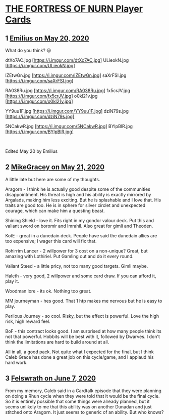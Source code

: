 # [THE FORTRESS OF NURN Player Cards](https://community.fantasyflightgames.com/topic/308538-the-fortress-of-nurn-player-cards/)

## 1 [Emilius on May 20, 2020](https://community.fantasyflightgames.com/topic/308538-the-fortress-of-nurn-player-cards/?do=findComment&comment=3941752)

What do you think? 😃

dtXo7AC.jpg [https://i.imgur.com/dtXo7AC.jpg]
ULieokN.jpg [https://i.imgur.com/ULieokN.jpg]

lZEtwGn.jpg [https://i.imgur.com/lZEtwGn.jpg]
saXrFSI.jpg [https://i.imgur.com/saXrFSI.jpg]

RA038Ru.jpg [https://i.imgur.com/RA038Ru.jpg]
fx5crJV.jpg [https://i.imgur.com/fx5crJV.jpg]
o0kl21v.jpg [https://i.imgur.com/o0kl21v.jpg]

YY9uu1F.jpg [https://i.imgur.com/YY9uu1F.jpg]
dziN79s.jpg [https://i.imgur.com/dziN79s.jpg]

5NCakwR.jpg [https://i.imgur.com/5NCakwR.jpg]
BYlpBlR.jpg [https://i.imgur.com/BYlpBlR.jpg]

 

Edited May 20 by Emilius

## 2 [MikeGracey on May 21, 2020](https://community.fantasyflightgames.com/topic/308538-the-fortress-of-nurn-player-cards/?do=findComment&comment=3942274)

A little late but here are some of my thoughts.

Aragorn - I think he is actually good despite some of the communities disappointment. His threat is high and his ability is exactly mirrored by Argalads, making him less exciting. But he is splashable and I love that. His traits are good too. He is in sphere for silver circlet and unexpected courage, which can make him a questing beast.

Shining Shield - love it. Fits right in my gondor valour deck. Put this and valiant sword on boromir and Imrahil. Also great for gimli and Theoden.

KotE - great in a dunedain deck. People have said the dunedain allies are too expensive; I wager this card will fix that. 

Rohirrim Lancer - 2 willpower for 3 cost on a non-unique? Great, but amazing with Lothiriel. Put Gamling out and do it every round.

Valiant Steed - a little pricy, not too many good targets. Gimli maybe.

Haleth - very good, 2 willpower and some card draw. If you can afford it, play it.

Woodman lore - its ok. Nothing too great.

MM journeyman - hes good. That 1 htp makes me nervous but he is easy to play.

Perilous Journey - so cool. Risky, but the effect is powerful. Love the high risk, high reward feel.

BoF - this contract looks good. I am surprised at how many people think its not that powerful. Hobbits will be best with it, followed by Dwarves. I don't think the limitations are hard to build around at all.

All in all, a good pack. Not quite what I expected for the final, but I think Caleb Grace has done a great job on this cycle/game, and I applaud his hard work.

## 3 [Felswrath on June 7, 2020](https://community.fantasyflightgames.com/topic/308538-the-fortress-of-nurn-player-cards/?do=findComment&comment=3949464)

From my memory, Caleb said in a Cardtalk episode that they were planning on doing a Rhun cycle when they were told that it would be the final cycle. So it is entirely possible that some things were already planned, but it seems unlikely to me that this ability was on another Dunadan and just stitched onto Aragorn. It just seems to generic of an ability. But who knows?

